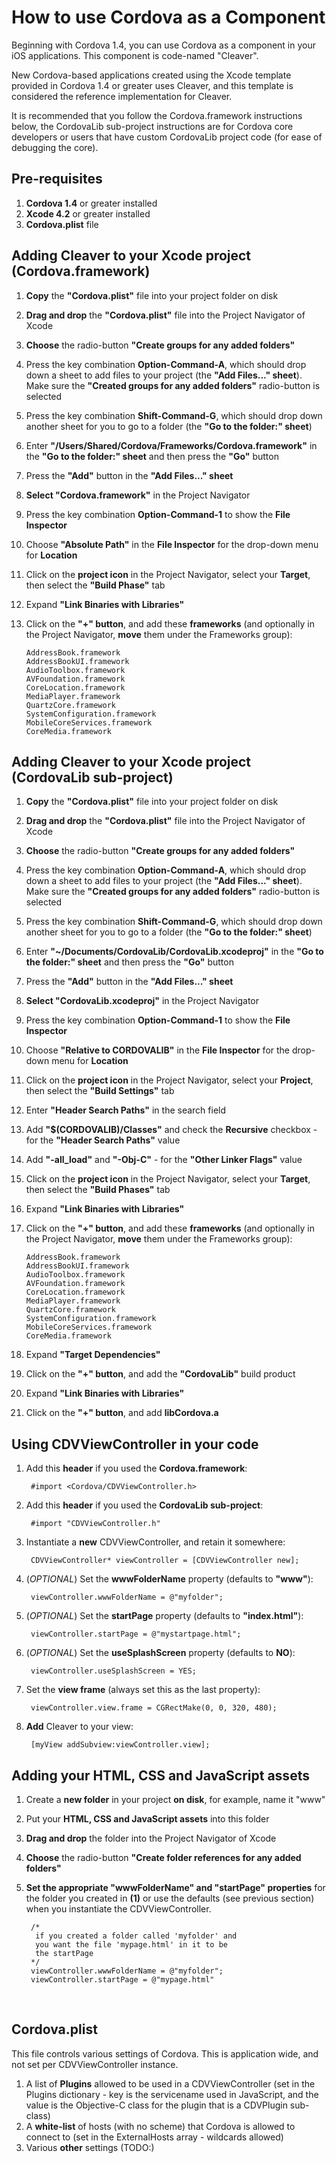 # How to use Cordova as a Component #
Beginning with Cordova 1.4, you can use Cordova as a component in your iOS applications. This component is code-named "Cleaver".

New Cordova-based applications created using the Xcode template provided in Cordova 1.4 or greater uses Cleaver, and this template is considered the reference implementation for Cleaver.

It is recommended that you follow the Cordova.framework instructions below, the CordovaLib sub-project instructions are for Cordova core developers or users that have custom CordovaLib project code (for ease of debugging the core).

## Pre-requisites ##
1. **Cordova 1.4** or greater installed
2. **Xcode 4.2** or greater installed
3. **Cordova.plist** file

## Adding Cleaver to your Xcode project (Cordova.framework) ##

1. **Copy** the **"Cordova.plist"** file into your project folder on disk
2. **Drag and drop** the **"Cordova.plist"** file into the Project Navigator of Xcode
3. **Choose** the radio-button **"Create groups for any added folders"**
4. Press the key combination **Option-Command-A**, which should drop down a sheet to add files to your project (the **"Add Files..." sheet**). Make sure the **"Created groups for any added folders"** radio-button is selected
5. Press the key combination **Shift-Command-G**, which should drop down another sheet for you to go to a folder (the **"Go to the folder:" sheet**)
6. Enter **"/Users/Shared/Cordova/Frameworks/Cordova.framework"** in the **"Go to the folder:" sheet** and then press the **"Go"** button
7. Press the **"Add"** button in the **"Add Files..." sheet**
8. **Select "Cordova.framework"** in the Project Navigator
9. Press the key combination **Option-Command-1** to show the **File Inspector**
10. Choose **"Absolute Path"** in the **File Inspector** for the drop-down menu for **Location** 
11. Click on the **project icon** in the Project Navigator, select your **Target**, then select the **"Build Phase"** tab
12. Expand **"Link Binaries with Libraries"**
13. Click on the **"+" button**, and add these **frameworks** (and optionally in the Project Navigator, **move** them under the Frameworks group):

        AddressBook.framework
        AddressBookUI.framework
        AudioToolbox.framework
        AVFoundation.framework
        CoreLocation.framework
        MediaPlayer.framework
        QuartzCore.framework
        SystemConfiguration.framework
        MobileCoreServices.framework
        CoreMedia.framework

## Adding Cleaver to your Xcode project (CordovaLib sub-project) ##

1. **Copy** the **"Cordova.plist"** file into your project folder on disk
2. **Drag and drop** the **"Cordova.plist"** file into the Project Navigator of Xcode
3. **Choose** the radio-button **"Create groups for any added folders"**
4. Press the key combination **Option-Command-A**, which should drop down a sheet to add files to your project (the **"Add Files..." sheet**). Make sure the **"Created groups for any added folders"** radio-button is selected
5. Press the key combination **Shift-Command-G**, which should drop down another sheet for you to go to a folder (the **"Go to the folder:" sheet**)
6. Enter **"~/Documents/CordovaLib/CordovaLib.xcodeproj"** in the **"Go to the folder:" sheet** and then press the **"Go"** button
7. Press the **"Add"** button in the **"Add Files..." sheet**
8. **Select "CordovaLib.xcodeproj"** in the Project Navigator
9. Press the key combination **Option-Command-1** to show the **File Inspector**
10. Choose **"Relative to CORDOVALIB"** in the **File Inspector** for the drop-down menu for **Location** 
11. Click on the **project icon** in the Project Navigator, select your **Project**, then select the **"Build Settings"** tab
12. Enter **"Header Search Paths"** in the search field
13. Add **"$(CORDOVALIB)/Classes"** and check the **Recursive** checkbox - for the **"Header Search Paths"** value
14. Add **"-all_load"** and **"-Obj-C"** - for the **"Other Linker Flags"** value
15. Click on the **project icon** in the Project Navigator, select your **Target**, then select the **"Build Phases"** tab
16. Expand **"Link Binaries with Libraries"**
17. Click on the **"+" button**, and add these **frameworks** (and optionally in the Project Navigator, **move** them under the Frameworks group):

        AddressBook.framework
        AddressBookUI.framework
        AudioToolbox.framework
        AVFoundation.framework
        CoreLocation.framework
        MediaPlayer.framework
        QuartzCore.framework
        SystemConfiguration.framework
        MobileCoreServices.framework
        CoreMedia.framework
18. Expand **"Target Dependencies"**
19. Click on the **"+" button**, and add the **"CordovaLib"** build product
20. Expand **"Link Binaries with Libraries"**
21. Click on the **"+" button**, and add **libCordova.a** 

## Using CDVViewController in your code ##

1. Add this **header** if you used the **Cordova.framework**:

        #import <Cordova/CDVViewController.h>

2. Add this **header** if you used the **CordovaLib sub-project**:

        #import "CDVViewController.h"

3. Instantiate a **new** CDVViewController, and retain it somewhere: 

        CDVViewController* viewController = [CDVViewController new];

4. (_OPTIONAL_) Set the **wwwFolderName** property (defaults to **"www"**):

        viewController.wwwFolderName = @"myfolder";

5. (_OPTIONAL_) Set the **startPage** property (defaults to **"index.html"**):

        viewController.startPage = @"mystartpage.html";

6. (_OPTIONAL_) Set the **useSplashScreen** property (defaults to **NO**):

        viewController.useSplashScreen = YES;

5. Set the **view frame** (always set this as the last property):

        viewController.view.frame = CGRectMake(0, 0, 320, 480);

6. **Add** Cleaver to your view:

        [myView addSubview:viewController.view];

## Adding your HTML, CSS and JavaScript assets ##

1. Create a **new folder** in your project **on disk**, for example, name it "www"
2. Put your **HTML, CSS and JavaScript assets** into this folder
3. **Drag and drop** the folder into the Project Navigator of Xcode
4. **Choose** the radio-button **"Create folder references for any added folders"**
5. **Set the appropriate "wwwFolderName" and "startPage" properties** for the folder you created in **(1)** or use the defaults (see previous section) when you instantiate the CDVViewController.

        /*
         if you created a folder called 'myfolder' and
         you want the file 'mypage.html' in it to be 
         the startPage
        */
        viewController.wwwFolderName = @"myfolder";
        viewController.startPage = @"mypage.html"
<br />

## Cordova.plist ##

This file controls various settings of Cordova. This is application wide, and not set per CDVViewController instance. 

1. A list of **Plugins** allowed to be used in a CDVViewController (set in the Plugins dictionary - key is the servicename used in JavaScript, and the value is the Objective-C class for the plugin that is a CDVPlugin sub-class)
2. A **white-list** of hosts (with no scheme) that Cordova is allowed to connect to (set in the ExternalHosts array - wildcards allowed)
3. Various **other** settings (TODO:)
